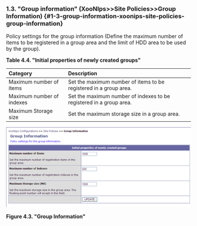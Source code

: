 ### 1.3. &quot;Group information&quot; (XooNIps>>Site Policies>>Group Information) {#1-3-group-information-xoonips-site-policies-group-information}

Policy settings for the group information (Define the maximum number of items to be registered in a group area and the limit of HDD area to be used by the group).

**Table 4.4. &quot;Initial properties of newly created groups&quot;**

 Category | Description 
 :-- | :-- 
 Maximum number of items | Set the maximum number of items to be registered in a group area. 
 Maximum number of indexes | Set the maximum number of indexes to be registered in a group area. 
 Maximum Storage size | Set the maximum storage size in a group area. 

!["Group Information"](../../assets/xoonips-policy3.png)

**Figure 4.3. &quot;Group Information&quot;**